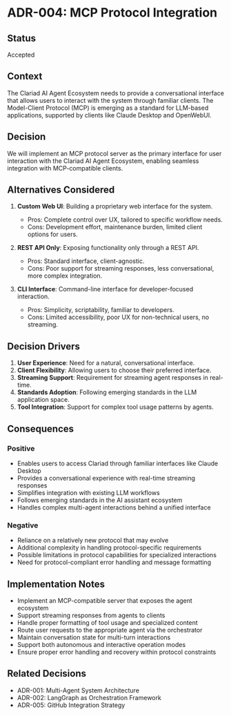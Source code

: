 # ADR-004: MCP Protocol Integration

## Status

Accepted

## Context

The Clariad AI Agent Ecosystem needs to provide a conversational interface that allows users to interact with the system through familiar clients. The Model-Client Protocol (MCP) is emerging as a standard for LLM-based applications, supported by clients like Claude Desktop and OpenWebUI.

## Decision

We will implement an MCP protocol server as the primary interface for user interaction with the Clariad AI Agent Ecosystem, enabling seamless integration with MCP-compatible clients.

## Alternatives Considered

1. **Custom Web UI**: Building a proprietary web interface for the system.
   - Pros: Complete control over UX, tailored to specific workflow needs.
   - Cons: Development effort, maintenance burden, limited client options for users.

2. **REST API Only**: Exposing functionality only through a REST API.
   - Pros: Standard interface, client-agnostic.
   - Cons: Poor support for streaming responses, less conversational, more complex integration.

3. **CLI Interface**: Command-line interface for developer-focused interaction.
   - Pros: Simplicity, scriptability, familiar to developers.
   - Cons: Limited accessibility, poor UX for non-technical users, no streaming.

## Decision Drivers

1. **User Experience**: Need for a natural, conversational interface.
2. **Client Flexibility**: Allowing users to choose their preferred interface.
3. **Streaming Support**: Requirement for streaming agent responses in real-time.
4. **Standards Adoption**: Following emerging standards in the LLM application space.
5. **Tool Integration**: Support for complex tool usage patterns by agents.

## Consequences

### Positive

- Enables users to access Clariad through familiar interfaces like Claude Desktop
- Provides a conversational experience with real-time streaming responses
- Simplifies integration with existing LLM workflows
- Follows emerging standards in the AI assistant ecosystem
- Handles complex multi-agent interactions behind a unified interface

### Negative

- Reliance on a relatively new protocol that may evolve
- Additional complexity in handling protocol-specific requirements
- Possible limitations in protocol capabilities for specialized interactions
- Need for protocol-compliant error handling and message formatting

## Implementation Notes

- Implement an MCP-compatible server that exposes the agent ecosystem
- Support streaming responses from agents to clients
- Handle proper formatting of tool usage and specialized content
- Route user requests to the appropriate agent via the orchestrator
- Maintain conversation state for multi-turn interactions
- Support both autonomous and interactive operation modes
- Ensure proper error handling and recovery within protocol constraints

## Related Decisions

- ADR-001: Multi-Agent System Architecture
- ADR-002: LangGraph as Orchestration Framework
- ADR-005: GitHub Integration Strategy